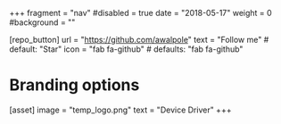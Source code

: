 +++
fragment = "nav"
#disabled = true
date = "2018-05-17"
weight = 0
#background = ""

[repo_button]
  url = "https://github.com/awalpole"
  text = "Follow me" # default: "Star"
  icon = "fab fa-github" # defaults: "fab fa-github"

# Branding options
[asset]
  image = "temp_logo.png"
  text = "Device Driver"
+++
